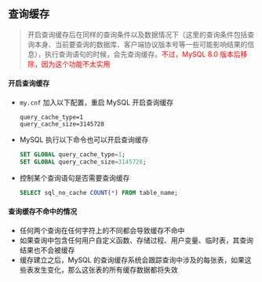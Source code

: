 ## 查询缓存

> 开启查询缓存后在同样的查询条件以及数据情况下（这里的查询条件包括查询本身、当前要查询的数据库、客户端协议版本号等一些可能影响结果的信息），执行查询语句的时候，会先查询缓存。<font color="red">不过，MySQL 8.0 版本后移除，因为这个功能不太实用</font>

#### 开启查询缓存

-   `my.cnf` 加入以下配置，重启 MySQL 开启查询缓存
    ```shell
    query_cache_type=1
    query_cache_size=3145728
    ```
-   MySQL 执行以下命令也可以开启查询缓存

    ```sql
    SET GLOBAL query_cache_type=1;
    SET GLOBAL query_cache_size=3145728;
    ```

-   控制某个查询语句是否需要查询缓存

    ```sql
    SELECT sql_no_cache COUNT(*) FROM table_name;
    ```

#### 查询缓存不命中的情况

-   任何两个查询在任何字符上的不同都会导致缓存不命中
-   如果查询中包含任何用户自定义函数、存储过程、用户变量、临时表，其查询结果也不会被缓存
-   缓存建立之后，MySQL 的查询缓存系统会跟踪查询中涉及的每张表，如果这些表发生变化，那么这张表的所有缓存数据都将失效
